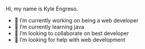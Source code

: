 Hi, my name is Kyle Engreso.
- 🔭 I’m currently working on being a web developer
- 🌱 I’m currently learning java
- 👯 I’m looking to collaborate on best developer
- 🤔 I’m looking for help with web development

